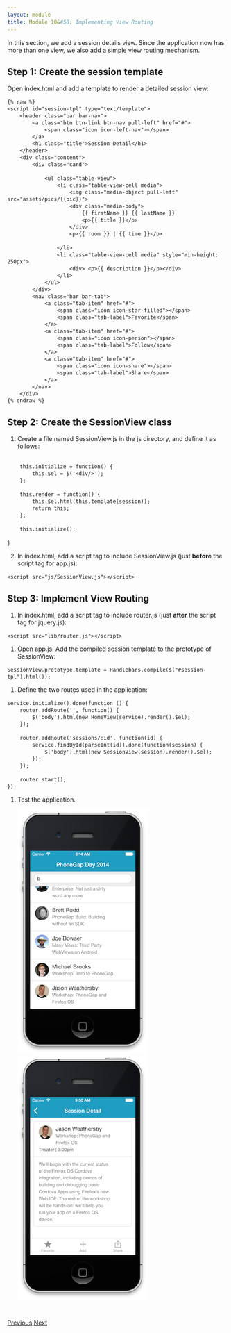 ```yaml
---
layout: module
title: Module 10&#58; Implementing View Routing
---
```

In this section, we add a session details view. Since the application now has more than one view, we also add a simple view routing mechanism.

## Step 1: Create the session template

Open index.html and add a template to render a detailed session view:

  ```
  {% raw %}
  <script id="session-tpl" type="text/template">
      <header class="bar bar-nav">
          <a class="btn btn-link btn-nav pull-left" href="#">
              <span class="icon icon-left-nav"></span>
          </a>
          <h1 class="title">Session Detail</h1>
      </header>
      <div class="content">
          <div class="card">
  
              <ul class="table-view">
                  <li class="table-view-cell media">
                      <img class="media-object pull-left" src="assets/pics/{{pic}}">
                      <div class="media-body">
                          {{ firstName }} {{ lastName }}
                          <p>{{ title }}</p>
                      </div>
                      <p>{{ room }} | {{ time }}</p>
  
                  </li>                
                  <li class="table-view-cell media" style="min-height: 250px">
                      <div> <p>{{ description }}</p></div>
                  </li>                
              </ul>
          </div>
          <nav class="bar bar-tab">
              <a class="tab-item" href="#">
                  <span class="icon icon-star-filled"></span>
                  <span class="tab-label">Favorite</span>
              </a>
              <a class="tab-item" href="#">
                  <span class="icon icon-person"></span>
                  <span class="tab-label">Follow</span>
              </a>
              <a class="tab-item" href="#">
                  <span class="icon icon-share"></span>
                  <span class="tab-label">Share</span>
              </a>
          </nav>
      </div>
 {% endraw %}
  ```

## Step 2: Create the SessionView class

1. Create a file named SessionView.js in the js directory, and define it as follows:


  ```var SessionView = function(session) {

      this.initialize = function() {
          this.$el = $('<div/>');
      };

      this.render = function() {
          this.$el.html(this.template(session));
          return this;
      };

      this.initialize();

  }
  ```

2. In index.html, add a script tag to include SessionView.js (just **before** the script tag for app.js):

  ```
  <script src="js/SessionView.js"></script>
  ```


## Step 3: Implement View Routing

1. In index.html, add a script tag to include router.js (just **after** the script tag for jquery.js):

  ```
  <script src="lib/router.js"></script>
  ```

1. Open app.js. Add the compiled session template to the prototype of SessionView:

  ```
  SessionView.prototype.template = Handlebars.compile($("#session-tpl").html());
  ```

1. Define the two routes used in the application:

  ```
  service.initialize().done(function () {
      router.addRoute('', function() {
          $('body').html(new HomeView(service).render().$el);
      });

      router.addRoute('sessions/:id', function(id) {
          service.findById(parseInt(id)).done(function(session) {
              $('body').html(new SessionView(session).render().$el);
          });
      });

      router.start();
  });
  ```

1. Test the application.

    ![](images/routing-home.png) ![](images/session-view.png)

<div class="row" style="margin-top:40px;">
<div class="col-sm-12">
<a href="creating-view-classes.html" class="btn btn-default"><i class="glyphicon glyphicon-chevron-left"></i> 
Previous</a>
<a href="hardware-acceleration.html" class="btn btn-default pull-right">Next <i class="glyphicon 
glyphicon-chevron-right"></i></a>
</div>
</div>


